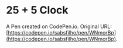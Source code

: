 # 25 + 5 Clock

A Pen created on CodePen.io. Original URL: [https://codepen.io/sabsfilho/pen/WNmorBp](https://codepen.io/sabsfilho/pen/WNmorBp).

